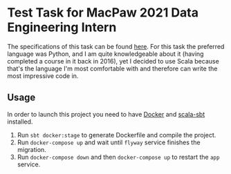 # Test Task for MacPaw 2021 Data Engineering Intern
The specifications of this task can be found [here](https://github.com/MacPaw/msi2021-data-engineering).
For this task the preferred language was Python, and I am quite knowledgeable about it (having completed a course in it back in 2016), yet I decided to use Scala because that's the language I'm most comfortable with and therefore can write the most impressive code in.

## Usage
In order to launch this project you need to have [Docker](https://www.docker.com/products/docker-desktop) and [scala-sbt](https://www.scala-sbt.org/) installed.

1.  Run `sbt docker:stage` to generate Dockerfile and compile the project.
2.  Run `docker-compose up` and wait until `flyway` service finishes the migration.
3.  Run `docker-compose down` and then `docker-compose up` to restart the `app` service.
